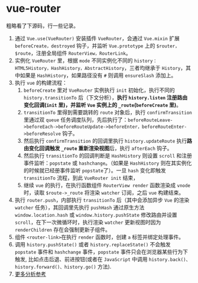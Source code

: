 # vue-router

粗略看了下源码，行一些记录。

1. 通过 `Vue.use(VueRouter)` 安装插件 `VueRouter`，会通过 `Vue.mixin` 扩展 `beforeCreate，destroyed` 钩子，并监听 `Vue.prototype` 上的 `$router，$route`，注册全局组件 `RouterView，RouterLink`。
2. 实例化 `VueRouter` 里，根据 `mode` 不同实例化不同的 `history：HTML5History，HashHistory，AbstractHistory`，三者均继承于 `History`，其中如果是 `HashHistory`，如果路径没有 `#` 则调用 `ensureSlash` 添加上。
3. 执行 `vue` 的构建流程：
   1. `beforeCreate` 里对 `VueRouter` 实例执行 `init` 初始化，执行不同的 `history.transitionTo` 后（下文分析），**执行 `history.listen` 注册路由变化回调(`init` 里)，并监听 `Vue` 实例上的 `_route`(`beforeCreate` 里)**。
   2. `transitionTo` 里得到需要跳转的 `route` 对象后，执行 `confirmTransition` 里通过双 `queue` 任务调度队列，先后执行了：`beforeRouteLeave->beforeEach->beforeRouteUpdate->beforeEnter，beforeRouteEnter->beforeResolve` 钩子。
   3. 然后执行 `confirmTransition` 的回调里执行 `history.updateRoute` 执行**路由变化回调触发 `_route` 重新渲染视图**后，执行 `afterEach` 钩子。
   4. 然后执行 `transitionTo` 的回调判断是 `HashHistory` 则设置 `scroll` 和注册事件监听：`popstate` 或 `hashchange`。（如果是 `HashHistory` 则在其实例化的时候就已经册事件监听 `popstate`了）。一旦 `hash` 变化即触发 `transitionTo` 流程，到此 `VueRouter init` 结束，
   5. 继续 `vue` 的执行，在执行函数组件 `RouterView render` 函数渲染成 `vnode` 时，读取 `$route->_route` 将渲染 `watcher` 订阅，之后 `vue` 构建结束。
4. 执行 `router.push`，内部执行 `transitionTo` 后（其中会添加异步 `Vue` 的渲染 `watcher` 任务），其回调里先执行 `pushHash` 通过原生方法 `window.location.hash` 或 `window.history.pushState` 修改路由并设置 `scroll`，在下一次微循环时，执行渲染 `watcher` 更新视图时因为 `renderChildren` 存在会强制更新子组件。
5. 组件 `<router-link>`在执行 `render` 函数时，创建 `a` 标签并绑定处理事件。
6. 调用 `history.pushState()` 或者 `history.replaceState()` 不会触发 `popstate` 事件和 `hashchange` 事件，`popstate` 事件只会在浏览器某些行为下触发, 比如点击后退、前进按钮(或者在 `JavaScript` 中调用 `history.back()、history.forward()、history.go()` 方法).
7. [更多分析参考](https://juejin.im/post/5b10b46df265da6e2a08a724)
